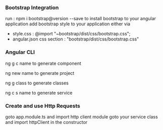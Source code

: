 ### Bootstrap Integration

run : npm i bootstrap@version --save to install bootstrap to your angular application
add bootstrap style to your application either via
- style.css : @import "~bootstrap/dist/css/bootstrap.css";
- angular.json css section : "bootstrap/dist/css/bootstrap.css"

### Angular CLI

ng g c name to generate component

ng new name to generate project

ng g class to generate classes

ng c s name to generate service

### Create and use Http Requests

goto app.module.ts and import http client module
goto your service class and import httpClient in the constructor
